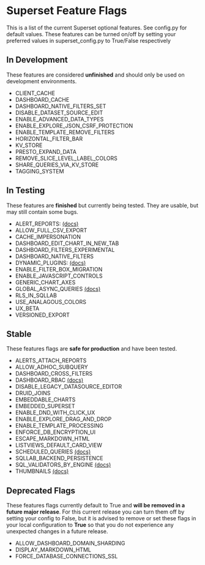 <!--
Licensed to the Apache Software Foundation (ASF) under one
or more contributor license agreements.  See the NOTICE file
distributed with this work for additional information
regarding copyright ownership.  The ASF licenses this file
to you under the Apache License, Version 2.0 (the
"License"); you may not use this file except in compliance
with the License.  You may obtain a copy of the License at

  http://www.apache.org/licenses/LICENSE-2.0

Unless required by applicable law or agreed to in writing,
software distributed under the License is distributed on an
"AS IS" BASIS, WITHOUT WARRANTIES OR CONDITIONS OF ANY
KIND, either express or implied.  See the License for the
specific language governing permissions and limitations
under the License.
-->

# Superset Feature Flags

This is a list of the current Superset optional features. See config.py for default values. These features can be turned on/off by setting your preferred values in superset_config.py to True/False respectively

## In Development

These features are considered **unfinished** and should only be used on development environments.

[//]: # "PLEASE KEEP THE LIST SORTED ALPHABETICALLY"

- CLIENT_CACHE
- DASHBOARD_CACHE
- DASHBOARD_NATIVE_FILTERS_SET
- DISABLE_DATASET_SOURCE_EDIT
- ENABLE_ADVANCED_DATA_TYPES
- ENABLE_EXPLORE_JSON_CSRF_PROTECTION
- ENABLE_TEMPLATE_REMOVE_FILTERS
- HORIZONTAL_FILTER_BAR
- KV_STORE
- PRESTO_EXPAND_DATA
- REMOVE_SLICE_LEVEL_LABEL_COLORS
- SHARE_QUERIES_VIA_KV_STORE
- TAGGING_SYSTEM

## In Testing

These features are **finished** but currently being tested. They are usable, but may still contain some bugs.

[//]: # "PLEASE KEEP THE LIST SORTED ALPHABETICALLY"

- ALERT_REPORTS: [(docs)](https://superset.apache.org/docs/installation/alerts-reports)
- ALLOW_FULL_CSV_EXPORT
- CACHE_IMPERSONATION
- DASHBOARD_EDIT_CHART_IN_NEW_TAB
- DASHBOARD_FILTERS_EXPERIMENTAL
- DASHBOARD_NATIVE_FILTERS
- DYNAMIC_PLUGINS: [(docs)](https://superset.apache.org/docs/installation/running-on-kubernetes)
- ENABLE_FILTER_BOX_MIGRATION
- ENABLE_JAVASCRIPT_CONTROLS
- GENERIC_CHART_AXES
- GLOBAL_ASYNC_QUERIES [(docs)](https://github.com/apache/superset/blob/master/CONTRIBUTING.md#async-chart-queries)
- RLS_IN_SQLLAB
- USE_ANALAGOUS_COLORS
- UX_BETA
- VERSIONED_EXPORT

## Stable

These features flags are **safe for production** and have been tested.

[//]: # "PLEASE KEEP THE LIST SORTED ALPHABETICALLY"

- ALERTS_ATTACH_REPORTS
- ALLOW_ADHOC_SUBQUERY
- DASHBOARD_CROSS_FILTERS
- DASHBOARD_RBAC [(docs)](https://superset.apache.org/docs/creating-charts-dashboards/first-dashboard#manage-access-to-dashboards)
- DISABLE_LEGACY_DATASOURCE_EDITOR
- DRUID_JOINS
- EMBEDDABLE_CHARTS
- EMBEDDED_SUPERSET
- ENABLE_DND_WITH_CLICK_UX
- ENABLE_EXPLORE_DRAG_AND_DROP
- ENABLE_TEMPLATE_PROCESSING
- ENFORCE_DB_ENCRYPTION_UI
- ESCAPE_MARKDOWN_HTML
- LISTVIEWS_DEFAULT_CARD_VIEW
- SCHEDULED_QUERIES [(docs)](https://superset.apache.org/docs/installation/alerts-reports)
- SQLLAB_BACKEND_PERSISTENCE
- SQL_VALIDATORS_BY_ENGINE [(docs)](https://superset.apache.org/docs/installation/sql-templating)
- THUMBNAILS [(docs)](https://superset.apache.org/docs/installation/cache)

## Deprecated Flags

These features flags currently default to True and **will be removed in a future major release**. For this current release you can turn them off by setting your config to False, but it is advised to remove or set these flags in your local configuration to **True** so that you do not experience any unexpected changes in a future release.

[//]: # "PLEASE KEEP THE LIST SORTED ALPHABETICALLY"

- ALLOW_DASHBOARD_DOMAIN_SHARDING
- DISPLAY_MARKDOWN_HTML
- FORCE_DATABASE_CONNECTIONS_SSL
